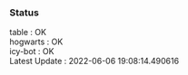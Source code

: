### Status


table : OK  
hogwarts : OK  
icy-bot : OK  
Latest Update : 2022-06-06 19:08:14.490616
